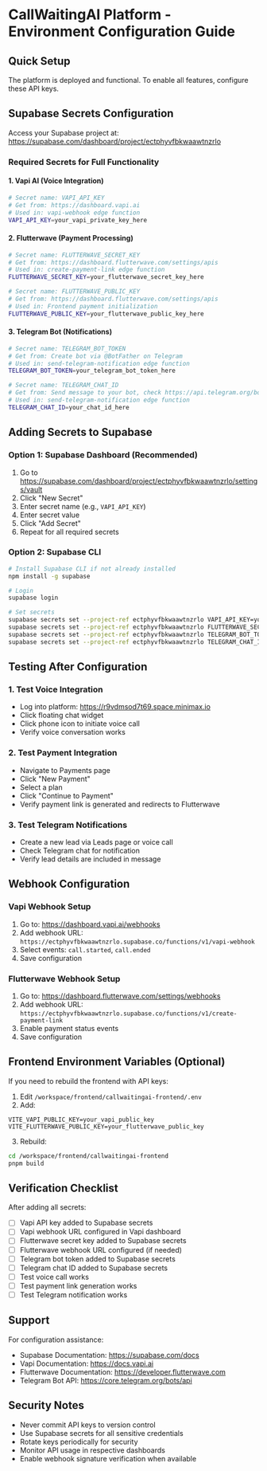 # CallWaitingAI Platform - Environment Configuration Guide

## Quick Setup

The platform is deployed and functional. To enable all features, configure these API keys.

## Supabase Secrets Configuration

Access your Supabase project at: https://supabase.com/dashboard/project/ectphyvfbkwaawtnzrlo

### Required Secrets for Full Functionality

#### 1. Vapi AI (Voice Integration)
```bash
# Secret name: VAPI_API_KEY
# Get from: https://dashboard.vapi.ai
# Used in: vapi-webhook edge function
VAPI_API_KEY=your_vapi_private_key_here
```

#### 2. Flutterwave (Payment Processing)
```bash
# Secret name: FLUTTERWAVE_SECRET_KEY
# Get from: https://dashboard.flutterwave.com/settings/apis
# Used in: create-payment-link edge function
FLUTTERWAVE_SECRET_KEY=your_flutterwave_secret_key_here

# Secret name: FLUTTERWAVE_PUBLIC_KEY  
# Get from: https://dashboard.flutterwave.com/settings/apis
# Used in: Frontend payment initialization
FLUTTERWAVE_PUBLIC_KEY=your_flutterwave_public_key_here
```

#### 3. Telegram Bot (Notifications)
```bash
# Secret name: TELEGRAM_BOT_TOKEN
# Get from: Create bot via @BotFather on Telegram
# Used in: send-telegram-notification edge function
TELEGRAM_BOT_TOKEN=your_telegram_bot_token_here

# Secret name: TELEGRAM_CHAT_ID
# Get from: Send message to your bot, check https://api.telegram.org/bot<token>/getUpdates
# Used in: send-telegram-notification edge function
TELEGRAM_CHAT_ID=your_chat_id_here
```

## Adding Secrets to Supabase

### Option 1: Supabase Dashboard (Recommended)
1. Go to https://supabase.com/dashboard/project/ectphyvfbkwaawtnzrlo/settings/vault
2. Click "New Secret"
3. Enter secret name (e.g., `VAPI_API_KEY`)
4. Enter secret value
5. Click "Add Secret"
6. Repeat for all required secrets

### Option 2: Supabase CLI
```bash
# Install Supabase CLI if not already installed
npm install -g supabase

# Login
supabase login

# Set secrets
supabase secrets set --project-ref ectphyvfbkwaawtnzrlo VAPI_API_KEY=your_key_here
supabase secrets set --project-ref ectphyvfbkwaawtnzrlo FLUTTERWAVE_SECRET_KEY=your_key_here
supabase secrets set --project-ref ectphyvfbkwaawtnzrlo TELEGRAM_BOT_TOKEN=your_token_here
supabase secrets set --project-ref ectphyvfbkwaawtnzrlo TELEGRAM_CHAT_ID=your_chat_id_here
```

## Testing After Configuration

### 1. Test Voice Integration
- Log into platform: https://r9vdmsod7t69.space.minimax.io
- Click floating chat widget
- Click phone icon to initiate voice call
- Verify voice conversation works

### 2. Test Payment Integration
- Navigate to Payments page
- Click "New Payment"
- Select a plan
- Click "Continue to Payment"
- Verify payment link is generated and redirects to Flutterwave

### 3. Test Telegram Notifications
- Create a new lead via Leads page or voice call
- Check Telegram chat for notification
- Verify lead details are included in message

## Webhook Configuration

### Vapi Webhook Setup
1. Go to: https://dashboard.vapi.ai/webhooks
2. Add webhook URL: `https://ectphyvfbkwaawtnzrlo.supabase.co/functions/v1/vapi-webhook`
3. Select events: `call.started`, `call.ended`
4. Save configuration

### Flutterwave Webhook Setup
1. Go to: https://dashboard.flutterwave.com/settings/webhooks
2. Add webhook URL: `https://ectphyvfbkwaawtnzrlo.supabase.co/functions/v1/create-payment-link`
3. Enable payment status events
4. Save configuration

## Frontend Environment Variables (Optional)

If you need to rebuild the frontend with API keys:

1. Edit `/workspace/frontend/callwaitingai-frontend/.env`
2. Add:
```env
VITE_VAPI_PUBLIC_KEY=your_vapi_public_key
VITE_FLUTTERWAVE_PUBLIC_KEY=your_flutterwave_public_key
```
3. Rebuild:
```bash
cd /workspace/frontend/callwaitingai-frontend
pnpm build
```

## Verification Checklist

After adding all secrets:

- [ ] Vapi API key added to Supabase secrets
- [ ] Vapi webhook URL configured in Vapi dashboard
- [ ] Flutterwave secret key added to Supabase secrets
- [ ] Flutterwave webhook URL configured (if needed)
- [ ] Telegram bot token added to Supabase secrets
- [ ] Telegram chat ID added to Supabase secrets
- [ ] Test voice call works
- [ ] Test payment link generation works
- [ ] Test Telegram notification works

## Support

For configuration assistance:
- Supabase Documentation: https://supabase.com/docs
- Vapi Documentation: https://docs.vapi.ai
- Flutterwave Documentation: https://developer.flutterwave.com
- Telegram Bot API: https://core.telegram.org/bots/api

## Security Notes

- Never commit API keys to version control
- Use Supabase secrets for all sensitive credentials
- Rotate keys periodically for security
- Monitor API usage in respective dashboards
- Enable webhook signature verification when available
